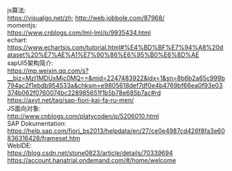 js算法:<br/>https://visualgo.net/zh; http://web.jobbole.com/87968/<br/>
momentjs:<br/>https://www.cnblogs.com/lml-lml/p/9935434.html<br/>
echart:<br/>https://www.echartsjs.com/tutorial.html#%E4%BD%BF%E7%94%A8%20dataset%20%E7%AE%A1%E7%90%86%E6%95%B0%E6%8D%AE<br/>
sapUI5架构简介:<br/>https://mp.weixin.qq.com/s?__biz=MzI1MDUxMjc0MQ==&mid=2247483922&idx=1&sn=8b6b2a65c999b794ac2f1ebdb954533a&chksm=e9805618def7df0e4b4769bf66ea0f93e03374b062f0760074bc228985651f1b5b78e685b7ac#rd<br/>
https://axyt.net/tag/sap-fiori-kai-fa-ru-men/<br/>
JS面向对象:<br/>http://www.cnblogs.com/platycoden/p/5206010.html<br/>
SAP Dokumentation:<br/>https://help.sap.com/fiori_bs2013/helpdata/en/27/ce0e4987cd426f8fa3e60836316428/frameset.htm<br/>
WebIDE:<br/>
https://blog.csdn.net/stone0823/article/details/70339694<br/>
https://account.hanatrial.ondemand.com/#/home/welcome

